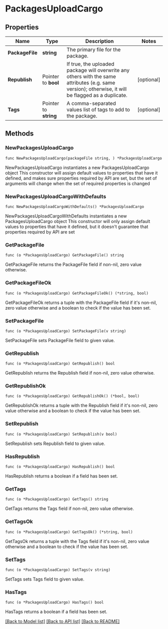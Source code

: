 # PackagesUploadCargo

## Properties

Name | Type | Description | Notes
------------ | ------------- | ------------- | -------------
**PackageFile** | **string** | The primary file for the package. | 
**Republish** | Pointer to **bool** | If true, the uploaded package will overwrite any others with the same attributes (e.g. same version); otherwise, it will be flagged as a duplicate. | [optional] 
**Tags** | Pointer to **string** | A comma-separated values list of tags to add to the package. | [optional] 

## Methods

### NewPackagesUploadCargo

`func NewPackagesUploadCargo(packageFile string, ) *PackagesUploadCargo`

NewPackagesUploadCargo instantiates a new PackagesUploadCargo object
This constructor will assign default values to properties that have it defined,
and makes sure properties required by API are set, but the set of arguments
will change when the set of required properties is changed

### NewPackagesUploadCargoWithDefaults

`func NewPackagesUploadCargoWithDefaults() *PackagesUploadCargo`

NewPackagesUploadCargoWithDefaults instantiates a new PackagesUploadCargo object
This constructor will only assign default values to properties that have it defined,
but it doesn't guarantee that properties required by API are set

### GetPackageFile

`func (o *PackagesUploadCargo) GetPackageFile() string`

GetPackageFile returns the PackageFile field if non-nil, zero value otherwise.

### GetPackageFileOk

`func (o *PackagesUploadCargo) GetPackageFileOk() (*string, bool)`

GetPackageFileOk returns a tuple with the PackageFile field if it's non-nil, zero value otherwise
and a boolean to check if the value has been set.

### SetPackageFile

`func (o *PackagesUploadCargo) SetPackageFile(v string)`

SetPackageFile sets PackageFile field to given value.


### GetRepublish

`func (o *PackagesUploadCargo) GetRepublish() bool`

GetRepublish returns the Republish field if non-nil, zero value otherwise.

### GetRepublishOk

`func (o *PackagesUploadCargo) GetRepublishOk() (*bool, bool)`

GetRepublishOk returns a tuple with the Republish field if it's non-nil, zero value otherwise
and a boolean to check if the value has been set.

### SetRepublish

`func (o *PackagesUploadCargo) SetRepublish(v bool)`

SetRepublish sets Republish field to given value.

### HasRepublish

`func (o *PackagesUploadCargo) HasRepublish() bool`

HasRepublish returns a boolean if a field has been set.

### GetTags

`func (o *PackagesUploadCargo) GetTags() string`

GetTags returns the Tags field if non-nil, zero value otherwise.

### GetTagsOk

`func (o *PackagesUploadCargo) GetTagsOk() (*string, bool)`

GetTagsOk returns a tuple with the Tags field if it's non-nil, zero value otherwise
and a boolean to check if the value has been set.

### SetTags

`func (o *PackagesUploadCargo) SetTags(v string)`

SetTags sets Tags field to given value.

### HasTags

`func (o *PackagesUploadCargo) HasTags() bool`

HasTags returns a boolean if a field has been set.


[[Back to Model list]](../README.md#documentation-for-models) [[Back to API list]](../README.md#documentation-for-api-endpoints) [[Back to README]](../README.md)


